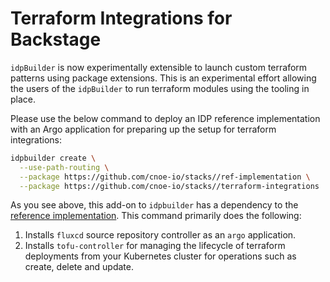# Terraform Integrations for Backstage

`idpBuilder` is now experimentally extensible to launch custom terraform patterns using package extensions. This is an experimental effort allowing the users of the `idpBuilder` to run terraform modules using the tooling in place.

Please use the below command to deploy an IDP reference implementation with an Argo application for preparing up the setup for terraform integrations:

```bash
idpbuilder create \
  --use-path-routing \
  --package https://github.com/cnoe-io/stacks//ref-implementation \
  --package https://github.com/cnoe-io/stacks//terraform-integrations
```

As you see above, this add-on to `idpbuilder` has a dependency to the [reference implementation](../ref-implementation/). This command primarily does the following:

1. Installs `fluxcd` source repository controller as an `argo` application.
2. Installs `tofu-controller` for managing the lifecycle of terraform deployments from your Kubernetes cluster for operations such as create, delete and update.
